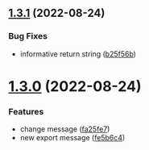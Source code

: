 ## [1.3.1](https://github.com/ashutosh-ukey/bare-node-proj/compare/v1.3.0...v1.3.1) (2022-08-24)


### Bug Fixes

* informative return string ([b25f56b](https://github.com/ashutosh-ukey/bare-node-proj/commit/b25f56b9970b31f3ce3f7f97a5eb4dbb56ff12b1))



# [1.3.0](https://github.com/ashutosh-ukey/bare-node-proj/compare/fa25fe7247ea294641b54569a526f46ec5294958...v1.3.0) (2022-08-24)


### Features

* change message ([fa25fe7](https://github.com/ashutosh-ukey/bare-node-proj/commit/fa25fe7247ea294641b54569a526f46ec5294958))
* new export message ([fe5b6c4](https://github.com/ashutosh-ukey/bare-node-proj/commit/fe5b6c4ab3626f7f11534de39f6f6474cca6e113))




